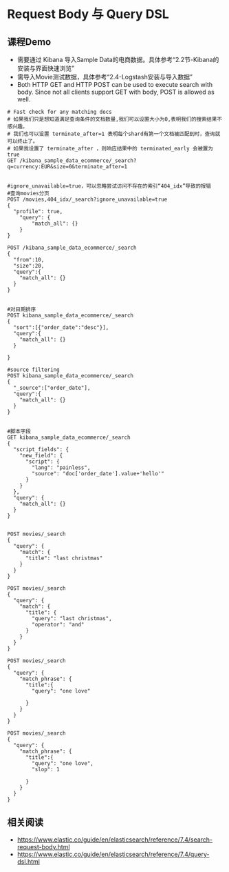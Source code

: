 # Request Body 与 Query DSL
## 课程Demo
- 需要通过 Kibana 导入Sample Data的电商数据。具体参考“2.2节-Kibana的安装与界面快速浏览”
- 需导入Movie测试数据，具体参考“2.4-Logstash安装与导入数据”
- Both HTTP GET and HTTP POST can be used to execute search with body. Since not all clients support GET with body, POST is allowed as well.

```
# Fast check for any matching docs
# 如果我们只是想知道满足查询条件的文档数量,我们可以设置大小为0,表明我们的搜索结果不感兴趣。
# 我们也可以设置 terminate_after=1 表明每个shard有第一个文档被匹配到时，查询就可以终止了。
# 如果我设置了 terminate_after ，则响应结果中的 terminated_early 会被置为true
GET /kibana_sample_data_ecommerce/_search?q=currency:EUR&size=0&terminate_after=1


#ignore_unavailable=true，可以忽略尝试访问不存在的索引“404_idx”导致的报错
#查询movies分页
POST /movies,404_idx/_search?ignore_unavailable=true
{
  "profile": true,
	"query": {
		"match_all": {}
	}
}

POST /kibana_sample_data_ecommerce/_search
{
  "from":10,
  "size":20,
  "query":{
    "match_all": {}
  }
}


#对日期排序
POST kibana_sample_data_ecommerce/_search
{
  "sort":[{"order_date":"desc"}],
  "query":{
    "match_all": {}
  }

}

#source filtering
POST kibana_sample_data_ecommerce/_search
{
  "_source":["order_date"],
  "query":{
    "match_all": {}
  }
}


#脚本字段
GET kibana_sample_data_ecommerce/_search
{
  "script_fields": {
    "new_field": {
      "script": {
        "lang": "painless",
        "source": "doc['order_date'].value+'hello'"
      }
    }
  },
  "query": {
    "match_all": {}
  }
}


POST movies/_search
{
  "query": {
    "match": {
      "title": "last christmas"
    }
  }
}

POST movies/_search
{
  "query": {
    "match": {
      "title": {
        "query": "last christmas",
        "operator": "and"
      }
    }
  }
}

POST movies/_search
{
  "query": {
    "match_phrase": {
      "title":{
        "query": "one love"

      }
    }
  }
}

POST movies/_search
{
  "query": {
    "match_phrase": {
      "title":{
        "query": "one love",
        "slop": 1

      }
    }
  }
}

```


## 相关阅读
- https://www.elastic.co/guide/en/elasticsearch/reference/7.4/search-request-body.html
- https://www.elastic.co/guide/en/elasticsearch/reference/7.4/query-dsl.html
